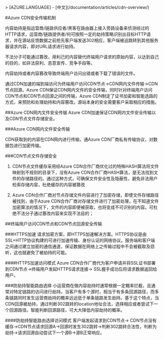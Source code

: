 <properties linkid="dev-net-common-tasks-cdn" urlDisplayName="CDN" pageTitle="Overview of Azure CDN in China - Azure feature guide" metaKeywords="Azure CDN, Azure CDN, Azure blobs, Azure caching, Azure add-ons, CDN, CDN加速, CDN服务, 主流CDN, 多场景加速, 免费CDN, CDN网站加速, 网站加速, 网页加速, 静态加速, 下载加速, VOD加速, 流媒体直播加速, 云服务,  存储账户,缓存刷新, 回源, 云加速, 加速效果, 节点, 流量, CNAME, 带宽, 网速, 防盗链,https加速, 低成本带宽, 访问加速, 小文件加速, 下载加速, 大文件加速, 流媒体加速, HTTPS安全加速, 缓存刷新, 内容预加载, 防盗链, 日志下载, CDN技术文档, CDN帮助文档, CDN FAQ" description="Learn the overview of Azure CDN, advantages, typical scenarios and key features." metaCanonical="" services="" documentationCenter=".NET" title="" authors="" solutions="" manager="" editor="" />
<tags ms.service="cdn"
    ms.date="4/7/2016"
    wacn.date="4/7/2016"
    wacn.lang="cn"
    />
> [AZURE.LANGUAGE]
- [中文](/documentation/articles/cdn-overview/)

#Azure CDN安全传输机制

内容劫持是指运营商/链路供应者/黑客在路由器上接入旁路设备来侦测经过的HTTP请求，运营商/链路提供者/何可按照一定的劫持策略识别出目标HTTP请求，并在源站反馈数据之前抢先客户端发送302相应，客户端被迫跳转到其他服务器请求内容，即对URL请求进行劫持。

不法分子可能通过篡改，用利己的内容替代终端用户请求的原始内容，以达到自己的目的，如非法获利、恶意宣传、竞争手段等。

内容劫持或者内容篡改导致终端用户访问出错或者下载了错误的文件。

通过CDN加速的端到端访问为终端用户访问CDN节点->CDN网内文件传输->CDN节点回源。Azure CDN保证CDN网内文件的安全传输，同时针对终端用户访问CDN节点和CDN节点回源之间的传输，Azure CDN制定了证书加密和智能选路的方式，来预防和处理劫持和内容篡改。源站本身的安全需要客户采取相应的措施。

##Azure CDN网内文件安全传输
Azure CDN加速保证CDN网内文件安全传输以及CDN节点文件存储安全。

###Azure CDN网内文件安全传输

CDN获取到的内容在CDN网内进行传输，通Azure CDN厂商私有传输协议，对数据包进行加密传输。

###CDN节点文件存储安全

1.	CDN节点文件缓存采用经Azure CDN合作厂商优化过的特殊HASH算法将文件映射到不规则的目录下，没有Azure CDN合作厂商HASH算法，是无法找到文件的存储路径的。通过这种方式，可确保文件安全性及隐蔽性，避免非法用户检索存储内容，杜绝缓存的内容被篡改

2.	 Azure CDN合作厂商对节点存储文件内容进行了加密存储，即使文件存储路径被找到，由于Azure CDN合作厂商对存储文件进行了加密处理，在不知道文件加密算法的情况下，文件的内容即便被获取，也将变成不可识别的内容。可杜绝不法分子通过篡改内容来实现不法目的；


##终端用户访问CDN节点和CDN节点回源安全传输

###HTTPS加速
请求加密方案，即HTTPS加速解决方案。HTTPS协议是由SSL+HTTP协议构建的可进行加速传输、身份认证的网络协议。服务端和客户端之间通过建立加密的通信通道，保证数据在网络上之传输过程中不会被截取及窃听，这也就避免了被劫持的可能。

####HTTPS加速访问模式
Azure CDN合作厂商代为客户申请并将SSL证书部署到CDN节点->终端用户发起HTTPS请求连接-> SSL握手成功后将请求数据返回给用户。

###防劫持智能路由选择
小运营商在做内容劫持时通常根据一定概率拦截，且通常对特定链路的访问进行劫持。当客户有多个源时，相当于有多条回源路径，而多条链路同时发生运营商劫持的概率远远低于单条链路发生劫持。基于这个特点，当CDN回源被劫持，通过判断302跳转的location地址合法，选择相应或者尝试下一个回源路径。智能判断回源路径，可大大降低内容劫持的概率。

####防劫持智能路由选择访问模式
客户端发起请求到CDN节点-> CDN节点没有缓存->CDN节点请求回源A->回源时发生302跳转->判断302跳转合法性，判断为劫持->请求回源自动尝试下一个源B->源B正常响应。



